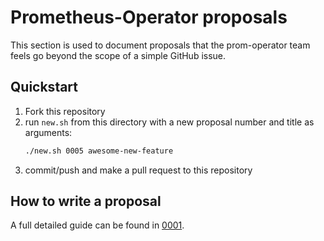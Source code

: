 # Prometheus-Operator proposals

This section is used to document proposals that the prom-operator team feels go beyond the scope of a simple GitHub issue.

## Quickstart
1. Fork this repository
2. run `new.sh` from this directory with a new proposal number and title as arguments:
   ```bash
   ./new.sh 0005 awesome-new-feature
   ```
3. commit/push and make a pull request to this repository

## How to write a proposal
A full detailed guide can be found in [0001](0001/README.md).